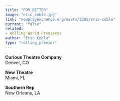 ```yaml
---
title: "FOR BETTER"
image: "eric_coble.jpg"
link: "newplayexchange.org/users/3205/eric-coble"
current: "false"
related:
- Rolling World Premieres
author: "Eric Coble"
type: "rolling_premier"
---
```


**Curious Theatre Company**\
Denver, CO

**New Theatre**\
Miami, FL

**Southern Rep**\
New Orleans, LA

